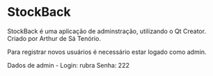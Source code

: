 # StockBack
StockBack é uma aplicação de adminstração, utilizando o Qt Creator. Criado por Arthur de Sá Tenório.

Para registrar novos usuários é necessário estar logado como admin.

Dados de admin - Login: rubra Senha: 222

